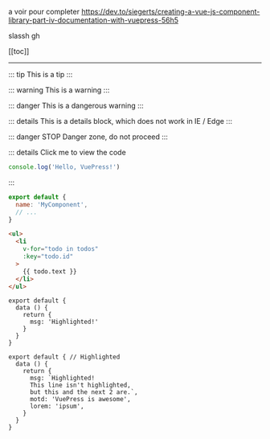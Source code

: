 
a voir pour completer https://dev.to/siegerts/creating-a-vue-js-component-library-part-iv-documentation-with-vuepress-56h5


slassh
gh

[[toc]]

-------------
<!-- [foo](/foo/) --><!-- Sends the user to index.html of directory foo -->
<!--[foo heading](./#heading) --> <!-- Anchors user to a heading in the foo README file -->
<!--[bar - three](/bar/three.md) --> <!-- You can append .md (recommended) -->
<!--[bar - four](./bar/four.html) --> <!-- Or you can append .html -->


::: tip
This is a tip
:::

::: warning
This is a warning
:::

::: danger
This is a dangerous warning
:::

::: details
This is a details block, which does not work in IE / Edge
:::

::: danger STOP
Danger zone, do not proceed
:::

::: details Click me to view the code
```js
console.log('Hello, VuePress!')
```
:::


``` js
export default {
  name: 'MyComponent',
  // ...
}
```


``` html
<ul>
  <li
    v-for="todo in todos"
    :key="todo.id"
  >
    {{ todo.text }}
  </li>
</ul>
```


``` js{4}
export default {
  data () {
    return {
      msg: 'Highlighted!'
    }
  }
}
```


``` js{1,4,6-7}
export default { // Highlighted
  data () {
    return {
      msg: `Highlighted!
      This line isn't highlighted,
      but this and the next 2 are.`,
      motd: 'VuePress is awesome',
      lorem: 'ipsum',
    }
  }
}
```
